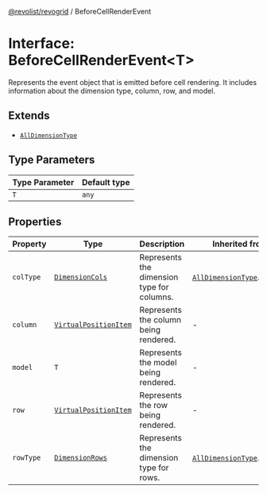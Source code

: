 [@revolist/revogrid](README.md) / BeforeCellRenderEvent

# Interface: BeforeCellRenderEvent\<T\>

Represents the event object that is emitted before cell rendering.
It includes information about the dimension type, column, row, and model.

## Extends

- [`AllDimensionType`](Interface.AllDimensionType.md)

## Type Parameters

| Type Parameter | Default type |
| ------ | ------ |
| `T` | `any` |

## Properties

| Property | Type | Description | Inherited from | Defined in |
| ------ | ------ | ------ | ------ | ------ |
| `colType` | [`DimensionCols`](TypeAlias.DimensionCols.md) | Represents the dimension type for columns. | [`AllDimensionType`](Interface.AllDimensionType.md).`colType` | [src/types/interfaces.ts:731](https://github.com/revolist/revogrid/blob/a4b231d71029faeb28d2b2f5098e6a96aa320bc0/src/types/interfaces.ts#L731) |
| `column` | [`VirtualPositionItem`](Interface.VirtualPositionItem.md) | Represents the column being rendered. | - | [src/types/interfaces.ts:674](https://github.com/revolist/revogrid/blob/a4b231d71029faeb28d2b2f5098e6a96aa320bc0/src/types/interfaces.ts#L674) |
| `model` | `T` | Represents the model being rendered. | - | [src/types/interfaces.ts:684](https://github.com/revolist/revogrid/blob/a4b231d71029faeb28d2b2f5098e6a96aa320bc0/src/types/interfaces.ts#L684) |
| `row` | [`VirtualPositionItem`](Interface.VirtualPositionItem.md) | Represents the row being rendered. | - | [src/types/interfaces.ts:679](https://github.com/revolist/revogrid/blob/a4b231d71029faeb28d2b2f5098e6a96aa320bc0/src/types/interfaces.ts#L679) |
| `rowType` | [`DimensionRows`](TypeAlias.DimensionRows.md) | Represents the dimension type for rows. | [`AllDimensionType`](Interface.AllDimensionType.md).`rowType` | [src/types/interfaces.ts:726](https://github.com/revolist/revogrid/blob/a4b231d71029faeb28d2b2f5098e6a96aa320bc0/src/types/interfaces.ts#L726) |
